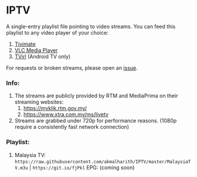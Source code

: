 # IPTV
A single-entry playlist file pointing to video streams. You can feed this playlist to any video player of your choice:
1. [Tivimate](https://play.google.com/store/apps/details?id=ar.tvplayer.tv&hl=en)
2. [VLC Media Player](https://www.videolan.org/vlc/index.html)
3. [TVirl](https://play.google.com/store/apps/details?id=by.stari4ek.tvirl&hl=en) (Android TV only)

For requests or broken streams, please open an [issue](https://github.com/akmalharith/IPTV/issues).

### Info:
1. The streams are publicly provided by RTM and MediaPrima on their streaming websites:
    1. https://myklik.rtm.gov.my/
    1. https://www.xtra.com.my/ms/livetv
1. Streams are grabbed under 720p for performance reasons. (1080p require a consistently fast network connection)

### Playlist:
1. Malaysia TV: `https://raw.githubusercontent.com/akmalharith/IPTV/master/MalaysiaTV.m3u` | `https://git.io/fjPkl` 
EPG: (coming soon)
